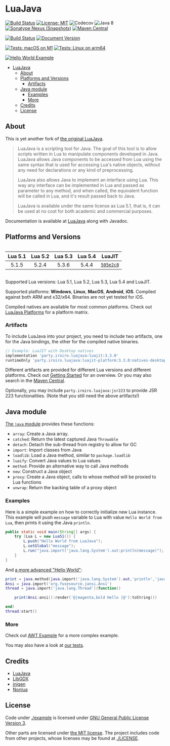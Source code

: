 # LuaJava #

[![Build Status](https://github.com/gudzpoz/luajava/actions/workflows/build-natives.yml/badge.svg)](https://github.com/gudzpoz/luajava/actions/workflows/build-natives.yml)
[![License: MIT](https://img.shields.io/badge/License-MIT-blue.svg)](https://opensource.org/licenses/MIT)
![Codecov](https://img.shields.io/codecov/c/github/gudzpoz/luajava?label=Coverage)
![Java 8](https://img.shields.io/badge/Java-8-brown)
[![Sonatype Nexus (Snapshots)](https://img.shields.io/nexus/s/party.iroiro.luajava/luajava?server=https%3A%2F%2Fs01.oss.sonatype.org&label=Nexus&color=pink)](https://s01.oss.sonatype.org/content/repositories/snapshots/party/iroiro/luajava/)
[![Maven Central](https://img.shields.io/maven-central/v/party.iroiro.luajava/luajava?color=blue&label=Maven%20Central)](https://mvnrepository.com/search?q=party.iroiro.luajava)

[![Build Status](https://github.com/gudzpoz/luajava/actions/workflows/docs.yml/badge.svg)](https://github.com/gudzpoz/luajava/actions/workflows/docs.yml)
[![Document Version](https://img.shields.io/github/package-json/v/gudzpoz/luajava?filename=docs%2Fpackage.json&label=Documentation)](https://gudzpoz.github.io/luajava/)

[![Tests: macOS on M1](https://img.shields.io/bitrise/ace86394e12a32ad/main?label=macOS%20on%20M1&token=t-lcEHLpUl_xT-CeJYzagg)](https://app.bitrise.io/app/ace86394e12a32ad)
[![Tests: Linux on arm64](https://img.shields.io/circleci/build/github/gudzpoz/luajava/main?label=Linux%20on%20arm64)](https://app.circleci.com/pipelines/github/gudzpoz/luajava)

[![Hello World Example](./docs/.vuepress/public/hello.svg)](https://gudzpoz.github.io/luajava/examples/hello-world-mod.html)

- [LuaJava](#luajava)
  - [About](#about)
  - [Platforms and Versions](#platforms-and-versions)
    - [Artifacts](#artifacts)
  - [Java module](#java-module)
    - [Examples](#examples)
    - [More](#more)
  - [Credits](#credits)
  - [License](#license)

## About ##

This is yet another fork of [the original LuaJava](https://github.com/jasonsantos/luajava).

> LuaJava is a scripting tool for Java. The goal of this tool is to allow scripts written in Lua to manipulate components developed in Java. LuaJava allows Java components to be accessed from Lua using the same syntax that is used for accessing Lua's native objects, without any need for declarations or any kind of preprocessing.
>
> LuaJava also allows Java to implement an interface using Lua. This way any interface can be implemented in Lua and passed as parameter to any method, and when called, the equivalent function will be called in Lua, and it's result passed back to Java.
>
> LuaJava is available under the same license as Lua 5.1, that is, it can be used at no cost for both academic and commercial purposes.

Documentation is available at [LuaJava](https://gudzpoz.github.io/luajava/) along with Javadoc.

## Platforms and Versions ##

<div style="display:flex;justify-content:center">

| Lua 5.1 | Lua 5.2 | Lua 5.3 | Lua 5.4 |   LuaJIT    |
|:-------:|:-------:|:-------:|:-------:|:-----------:|
|  5.1.5  |  5.2.4  |  5.3.6  |  5.4.4  | [`505e2c0`] |

</div>

[`505e2c0`]: https://github.com/LuaJIT/LuaJIT/commits/505e2c03de35e2718eef0d2d3660712e06dadf1f

Supported Lua versions: Lua 5.1, Lua 5.2, Lua 5.3, Lua 5.4 and LuaJIT.

Supported platforms: **Windows**, **Linux**, **MacOS**, **Android**, **iOS**. Compiled against both ARM and x32/x64. Binaries are not yet tested for iOS.

Compiled natives are available for most common platforms. Check out [LuaJava Platforms](https://gudzpoz.github.io/luajava/#platforms) for a platform matrix.

### Artifacts

To include LuaJava into your project, you need to include two artifacts, one for the Java bindings, the other for the compiled native binaries.

```groovy
// Example: LuaJIT with Desktop natives
implementation 'party.iroiro.luajava:luajit:3.3.0'
runtimeOnly 'party.iroiro.luajava:luajit-platform:3.3.0:natives-desktop'
```

Different artifacts are provided for different Lua versions and different platforms. Check out [Getting Started](https://gudzpoz.github.io/luajava/getting-started.html) for an overview. Or you may also search in the [Maven Central](https://mvnrepository.com/search?q=party.iroiro.luajava).

Optionally, you may include `party.iroiro.luajava:jsr223` to provide JSR 223 functionalities. (Note that you still need the above artifacts!)

## Java module ##

[The `java` module](https://gudzpoz.github.io/luajava/api.html#java-module) provides these functions:

- `array`: Create a Java array.
- `catched`: Return the latest captured Java `Throwable`
- `detach`: Detach the sub-thread from registry to allow for GC
- `import`: Import classes from Java
- `loadlib`: Load a Java method, similar to `package.loadlib`
- `luaify`: Convert Java values to Lua values
- `method`: Provide an alternative way to call Java methods
- `new`: Construct a Java object
- `proxy`: Create a Java object, calls to whose method will be proxied to Lua functions
- `unwrap`: Return the backing table of a proxy object

### Examples

Here is a simple example on how to correctly initialize new Lua instance.
This example will push `message` variable to Lua with value `Hello World from Lua`, then prints it using the Java `println`.

```java
public static void main(String[] args) {
    try (Lua L = new Lua51()) {
        L.push("Hello World from LuaJava");
        L.setGlobal("message");
        L.run("java.import('java.lang.System').out:println(message)");
    }
}
```

And [a more advanced "Hello World"](https://gudzpoz.github.io/luajava/examples/hello-world-mod.html):

```lua
print = java.method(java.import('java.lang.System').out,'println','java.lang.Object')
Ansi = java.import('org.fusesource.jansi.Ansi')
thread = java.import('java.lang.Thread')(function()

    print(Ansi:ansi():render('@|magenta,bold Hello |@'):toString())

end)
thread:start()
```

### More ###

Check out [AWT Example](https://gudzpoz.github.io/luajava/examples/awt.html) for a more complex example.

You may also have a look at [our tests](./example/src/test/resources).

## Credits ##

 * [LuaJava](https://github.com/jasonsantos/luajava)
 * [LibGDX](https://github.com/libgdx/libgdx)
 * [jnigen](https://github.com/libgdx/gdx-jnigen)
 * [Nonlua](https://github.com/deathbeam/jua)

## License ##

Code under [./example](./example) is licensed under [GNU General Public License
Version 3](https://www.gnu.org/licenses/gpl-3.0.txt).

Other parts are licensed under [the MIT license](https://opensource.org/licenses/MIT).
The project includes code from other projects, whose licenses may be found at [./LICENSE](./LICENSE).
